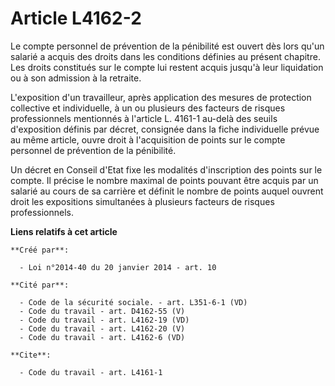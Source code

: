 # Article L4162-2

Le compte personnel de prévention de la pénibilité est ouvert dès lors qu'un salarié a acquis des droits dans les conditions
définies au présent chapitre. Les droits constitués sur le compte lui restent acquis jusqu'à leur liquidation ou à son
admission à la retraite. 

L'exposition d'un travailleur, après application des mesures de protection collective et individuelle, à un ou plusieurs des
facteurs de risques professionnels mentionnés à l'article L. 4161-1 au-delà des seuils d'exposition définis par décret,
consignée dans la fiche individuelle prévue au même article, ouvre droit à l'acquisition de points sur le compte personnel de
prévention de la pénibilité. 

Un décret en Conseil d'Etat fixe les modalités d'inscription des points sur le compte. Il précise le nombre maximal de points
pouvant être acquis par un salarié au cours de sa carrière et définit le nombre de points auquel ouvrent droit les
expositions simultanées à plusieurs facteurs de risques professionnels.

**Liens relatifs à cet article**

	**Créé par**:

	  - Loi n°2014-40 du 20 janvier 2014 - art. 10

	**Cité par**:

	  - Code de la sécurité sociale. - art. L351-6-1 (VD)
	  - Code du travail - art. D4162-55 (V)
	  - Code du travail - art. L4162-19 (VD)
	  - Code du travail - art. L4162-20 (V)
	  - Code du travail - art. L4162-6 (VD)

	**Cite**:

	  - Code du travail - art. L4161-1
